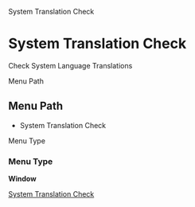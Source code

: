 
System Translation Check
# System Translation Check


Check System Language Translations

Menu Path
## Menu Path



- System Translation Check

Menu Type
### Menu Type

**Window**


[System Translation Check](functional-guide/window/window-system-translation-check.md)